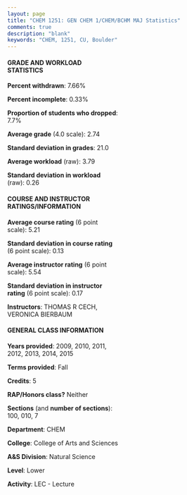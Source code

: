 ```yaml
---
layout: page
title: "CHEM 1251: GEN CHEM 1/CHEM/BCHM MAJ Statistics"
comments: true
description: "blank"
keywords: "CHEM, 1251, CU, Boulder"
--- 
```

<head>
<script src="https://ajax.googleapis.com/ajax/libs/jquery/2.1.3/jquery.min.js"></script>
<script src="https://dl.dropboxusercontent.com/s/pc42nxpaw1ea4o9/highcharts.js?dl=0"></script>
<!-- <script src="../assets/js/highcharts.js"></script> -->
<style type="text/css">@font-face {
	font-family: "Bebas Neue";
	src: url(https://www.filehosting.org/file/details/544349/BebasNeue%20Regular.otf) format("opentype");
	}
	h1.Bebas { 
		font-family: "Bebas Neue", Verdana, Tahoma;
	}
</style>
</head>
<body>
	<div id="container" style="float: right; width: 45%; height: 88%; margin-left: 2.5%; margin-right: 2.5%;"></div>
	<script language="JavaScript">
		$(document).ready(function() {
		var chart = {type: 'column'};
		var title = {text: 'Grade Distribution'};
		var xAxis = {categories: ['A','B','C','D','F'],crosshair: true};
		var yAxis = {min: 0,title: {text: 'Percentage'}};
		var tooltip = {headerFormat: '<center><b><span style="font-size:20px">{point.key}</span></b></center>',
		               pointFormat: '<td style="padding:0"><b>{point.y:.1f}%</b></td>',
		               footerFormat: '</table>',shared: true,useHTML: true};
		var plotOptions = {column: {pointPadding: 0.0,borderWidth: 0}};  
		var credits = {enabled: false};var series= [{name: 'Percent',data: [27.7,33.49,27.7,6.6,4.51,]}];
		var json = {};
		json.chart = chart;
		json.title = title;
		json.tooltip = tooltip;
		json.xAxis = xAxis;
		json.yAxis = yAxis;  
		json.series = series;
		json.plotOptions = plotOptions;  
		json.credits = credits;
		$('#container').highcharts(json);
	});
	</script>
</body>
			   
#### GRADE AND WORKLOAD STATISTICS

**Percent withdrawn**: 7.66%

**Percent incomplete**: 0.33%

**Proportion of students who dropped**: 7.7%

**Average grade** (4.0 scale): 2.74

**Standard deviation in grades**: 21.0

**Average workload** (raw): 3.79

**Standard deviation in workload** (raw): 0.26

#### COURSE AND INSTRUCTOR RATINGS/INFORMATION

**Average course rating** (6 point scale): 5.21

**Standard deviation in course rating** (6 point scale): 0.13

**Average instructor rating** (6 point scale): 5.54

**Standard deviation in instructor rating** (6 point scale): 0.17

**Instructors**: THOMAS R CECH, VERONICA BIERBAUM

#### GENERAL CLASS INFORMATION

**Years provided**: 2009, 2010, 2011, 2012, 2013, 2014, 2015

**Terms provided**: Fall

**Credits**: 5

**RAP/Honors class?** Neither

**Sections** (and **number of sections**): 100, 010, 7

**Department**: CHEM

**College**: College of Arts and Sciences

**A&S Division**: Natural Science

**Level**: Lower

**Activity**: LEC - Lecture